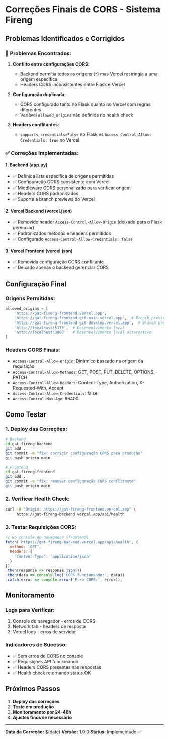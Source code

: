 # Correções Finais de CORS - Sistema Fireng

## Problemas Identificados e Corrigidos

### 🔴 **Problemas Encontrados:**

1. **Conflito entre configurações CORS**:
   - Backend permitia todas as origens (`*`) mas Vercel restringia a uma origem específica
   - Headers CORS inconsistentes entre Flask e Vercel

2. **Configuração duplicada**:
   - CORS configurado tanto no Flask quanto no Vercel com regras diferentes
   - Variável `allowed_origins` não definida no health check

3. **Headers conflitantes**:
   - `supports_credentials=False` no Flask vs `Access-Control-Allow-Credentials: true` no Vercel

### ✅ **Correções Implementadas:**

#### 1. **Backend (app.py)**
- ✅ Definida lista específica de origens permitidas
- ✅ Configuração CORS consistente com Vercel
- ✅ Middleware CORS personalizado para verificar origem
- ✅ Headers CORS padronizados
- ✅ Suporte a branch previews do Vercel

#### 2. **Vercel Backend (vercel.json)**
- ✅ Removido header `Access-Control-Allow-Origin` (deixado para o Flask gerenciar)
- ✅ Padronizados métodos e headers permitidos
- ✅ Configurado `Access-Control-Allow-Credentials: false`

#### 3. **Vercel Frontend (vercel.json)**
- ✅ Removida configuração CORS conflitante
- ✅ Deixado apenas o backend gerenciar CORS

## Configuração Final

### **Origens Permitidas:**
```python
allowed_origins = [
    'https://gat-fireng-frontend.vercel.app',
    'https://gat-fireng-frontend-git-main.vercel.app',  # Branch previews
    'https://gat-fireng-frontend-git-develop.vercel.app',  # Branch previews
    'http://localhost:5173',  # Desenvolvimento local
    'http://localhost:3000'   # Desenvolvimento local alternativo
]
```

### **Headers CORS Finais:**
- `Access-Control-Allow-Origin`: Dinâmico baseado na origem da requisição
- `Access-Control-Allow-Methods`: GET, POST, PUT, DELETE, OPTIONS, PATCH
- `Access-Control-Allow-Headers`: Content-Type, Authorization, X-Requested-With, Accept
- `Access-Control-Allow-Credentials`: false
- `Access-Control-Max-Age`: 86400

## Como Testar

### 1. **Deploy das Correções:**
```bash
# Backend
cd gat-fireng-backend
git add .
git commit -m "fix: corrigir configuração CORS para produção"
git push origin main

# Frontend
cd gat-fireng-frontend
git add .
git commit -m "fix: remover configuração CORS conflitante"
git push origin main
```

### 2. **Verificar Health Check:**
```bash
curl -H "Origin: https://gat-fireng-frontend.vercel.app" \
     https://gat-fireng-backend.vercel.app/api/health
```

### 3. **Testar Requisições CORS:**
```javascript
// No console do navegador (frontend)
fetch('https://gat-fireng-backend.vercel.app/api/health', {
  method: 'GET',
  headers: {
    'Content-Type': 'application/json'
  }
})
.then(response => response.json())
.then(data => console.log('CORS funcionando:', data))
.catch(error => console.error('Erro CORS:', error));
```

## Monitoramento

### **Logs para Verificar:**
1. Console do navegador - erros de CORS
2. Network tab - headers de resposta
3. Vercel logs - erros de servidor

### **Indicadores de Sucesso:**
- ✅ Sem erros de CORS no console
- ✅ Requisições API funcionando
- ✅ Headers CORS presentes nas respostas
- ✅ Health check retornando status OK

## Próximos Passos

1. **Deploy das correções**
2. **Teste em produção**
3. **Monitoramento por 24-48h**
4. **Ajustes finos se necessário**

---

**Data da Correção:** $(date)
**Versão:** 1.0.0
**Status:** Implementado ✅
